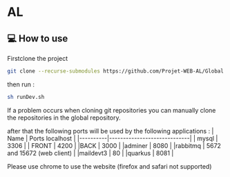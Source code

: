 # AL

## 💻 How to use

Firstclone the project

```bash
git clone --recurse-submodules https://github.com/Projet-WEB-AL/Global.git
```
then run :
```bash
sh runDev.sh
```
If a problem occurs when cloning git repositories you can manually clone the repositories in the global repository.

after that the following ports will be used by the following applications :
|   Name   | Ports localhost             |
|----------|-----------------------------|
| mysql    | 3306                        |
| FRONT    | 4200                        |
|BACK      | 3000                        |
|adminer   | 8080                        |
|rabbitmq  | 5672 and 15672 (web client) |
|maildevt3 | 80                          |
|quarkus   | 8081                        |



Please use chrome to use the website (firefox and safari not supported)
